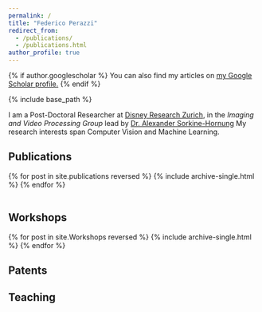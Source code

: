 ```yaml
---
permalink: /
title: "Federico Perazzi"
redirect_from:
  - /publications/
  - /publications.html
author_profile: true
---
```


{% if author.googlescholar %}
  You can also find my articles on <u><a href="{{author.googlescholar}}">my Google Scholar profile</a>.</u>
{% endif %}

{% include base_path %}

I am a Post-Doctoral Researcher at [Disney Research Zurich](http://www.disneyresearch.com/">Disney), in the _Imaging and Video Processing Group_ lead by [Dr. Alexander Sorkine-Hornung](http://www.disneyresearch.com/people/alexander-hornung) My research interests span Computer Vision and Machine Learning.

## Publications
<table>
{% for post in site.publications reversed %}
  <tr>
  {% include archive-single.html %}
  </tr>
{% endfor %}
</table>

## Workshops
{% for post in site.Workshops reversed %}
  {% include archive-single.html %}
{% endfor %}

## Patents

## Teaching
